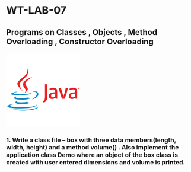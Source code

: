 # WT-LAB-07
## Programs on Classes , Objects , Method Overloading , Constructor Overloading  
<img src="java_img.png" alt="java logo" width="200"/>
<h3>1. Write a class file – box with three data members(length, width, height) and a method volume() . Also implement the application class Demo where an object of the box class is created with user entered dimensions and volume is printed.</h3>
